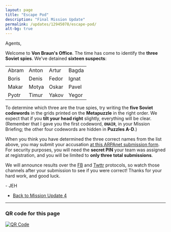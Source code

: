 ```yaml
---
layout: page
title: "Escape Pod"
description: "Final Mission Update"
permalink: /updates/12945078/escape-pod/
alt-bg: true
---
```


Agents,

Welcome to **Von Braun's Office**.
The time has come to identify the **three Soviet spies**. We've
detained **sixteen suspects**:

<div class="table-wrapper">
  <table>
    <tbody>
      <tr>
        <td>Abram</td>
        <td>Anton</td>
        <td>Artur</td>
        <td>Bagda</td>
      </tr>
      <tr>
        <td>Boris</td>
        <td>Denis</td>
        <td>Fedor</td>
        <td>Ignat</td>
      </tr>
      <tr>
        <td>Makar</td>
        <td>Motya</td>
        <td>Oskar</td>
        <td>Pavel</td>
      </tr>
      <tr>
        <td>Pyotr</td>
        <td>Timur</td>
        <td>Yakov</td>
        <td>Yegor</td>
      </tr>
    </tbody>
  </table>
</div>

To determine which three are the true spies, try writing the **five
Soviet codewords** in the grids printed on the **Metapuzzle** in the right
order. We expect that if you **tilt your head right** slightly, everything
will be clear.
(Remember that I gave you the first codeword, **`ONAIR`**, in your Mission
Briefing; the other four codewords are hidden in **Puzzles A-D**.)

When you think you have determined the three correct names from the list
above, you may submit your accusation
[at this ARPAnet submission form](https://goo.gl/forms/TaEBqxwNaFojXL6t1).
For security purposes, you will need the
**secret PIN** your team was assigned at registration, and you will be limited
to **only three total submissions**.

We will announce results over the [FB](#) and [Twttr](#) protocols, so
watch those channels after your submission to see if you were correct!
Thanks for your hard work, and good luck.

\- JEH

* [Back to Mission Update 4](/updates/73629102/joe-davis-stadium/)

---

### QR code for this page

[![QR Code][qrcode]][qrcode]

[qrcode]: https://api.qrserver.com/v1/create-qr-code/?size=300x300&data=http://ephunt16.clontz.org/updates/12945078/escape-pod/
